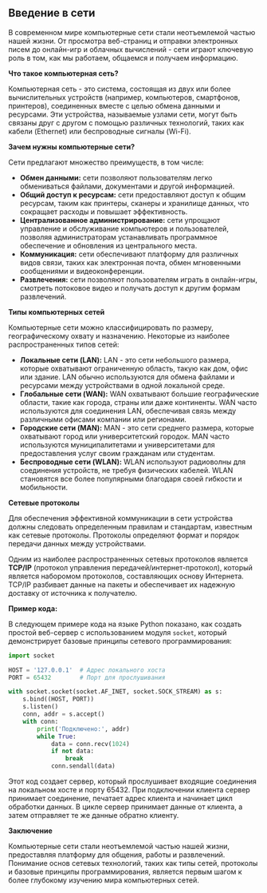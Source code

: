 ## Введение в сети

В современном мире компьютерные сети стали неотъемлемой частью нашей жизни. От просмотра веб-страниц и отправки электронных писем до онлайн-игр и облачных вычислений - сети играют ключевую роль в том, как мы работаем, общаемся и получаем информацию.

**Что такое компьютерная сеть?**

Компьютерная сеть - это система, состоящая из двух или более вычислительных устройств (например, компьютеров, смартфонов, принтеров), соединенных вместе с целью обмена данными и ресурсами. Эти устройства, называемые узлами сети, могут быть связаны друг с другом с помощью различных технологий, таких как кабели (Ethernet) или беспроводные сигналы (Wi-Fi).

**Зачем нужны компьютерные сети?**

Сети предлагают множество преимуществ, в том числе:

* **Обмен данными:** сети позволяют пользователям легко обмениваться файлами, документами и другой информацией.
* **Общий доступ к ресурсам:**  сети предоставляют доступ к общим ресурсам, таким как принтеры, сканеры и хранилище данных, что сокращает расходы и повышает эффективность.
* **Централизованное администрирование:** сети упрощают управление и обслуживание компьютеров и пользователей, позволяя администраторам устанавливать программное обеспечение и обновления из центрального места.
* **Коммуникация:**  сети обеспечивают платформу для различных видов связи, таких как электронная почта, обмен мгновенными сообщениями и видеоконференции.
* **Развлечения:**  сети позволяют пользователям играть в онлайн-игры, смотреть потоковое видео и получать доступ к другим формам развлечений.

**Типы компьютерных сетей**

Компьютерные сети можно классифицировать по размеру, географическому охвату и назначению. Некоторые из наиболее распространенных типов сетей:

* **Локальные сети (LAN):**  LAN - это сети небольшого размера, которые охватывают ограниченную область, такую как дом, офис или здание. LAN обычно используются для обмена файлами и ресурсами между устройствами в одной локальной среде. 
* **Глобальные сети (WAN):** WAN охватывают большие географические области, такие как города, страны или даже континенты. WAN часто используются для соединения LAN, обеспечивая связь между различными офисами компании или регионами. 
* **Городские сети (MAN):**  MAN - это сети среднего размера, которые охватывают город или университетский городок. MAN часто используются муниципалитетами и университетами для предоставления услуг своим гражданам или студентам. 
* **Беспроводные сети (WLAN):**  WLAN используют радиоволны для соединения устройств, не требуя физических кабелей. WLAN становятся все более популярными благодаря своей гибкости и мобильности.

**Сетевые протоколы**

Для обеспечения эффективной коммуникации в сети устройства должны следовать определенным правилам и стандартам, известным как сетевые протоколы. Протоколы определяют формат и порядок передачи данных между устройствами. 

Одним из наиболее распространенных сетевых протоколов является **TCP/IP** (протокол управления передачей/интернет-протокол), который является наборомом протоколов, составляющих основу Интернета. TCP/IP разбивает данные на пакеты и обеспечивает их надежную доставку от источника к получателю.

**Пример кода:** 

В следующем примере кода на языке Python показано, как создать простой веб-сервер с использованием модуля `socket`, который демонстрирует базовые принципы сетевого программирования:

```python
import socket

HOST = '127.0.0.1'  # Адрес локального хоста
PORT = 65432        # Порт для прослушивания

with socket.socket(socket.AF_INET, socket.SOCK_STREAM) as s:
    s.bind((HOST, PORT))
    s.listen()
    conn, addr = s.accept()
    with conn:
        print('Подключено:', addr)
        while True:
            data = conn.recv(1024)
            if not data:
                break
            conn.sendall(data)
```

Этот код создает сервер, который прослушивает входящие соединения на локальном хосте и порту 65432. При подключении клиента сервер принимает соединение, печатает адрес клиента и начинает цикл обработки данных. В цикле сервер принимает данные от клиента, а затем отправляет те же данные обратно клиенту.

**Заключение**

Компьютерные сети стали неотъемлемой частью нашей жизни, предоставляя платформу для общения, работы и развлечений. Понимание основ сетевых технологий, таких как типы сетей, протоколы и базовые принципы программирования, является первым шагом к более глубокому изучению мира компьютерных сетей.
